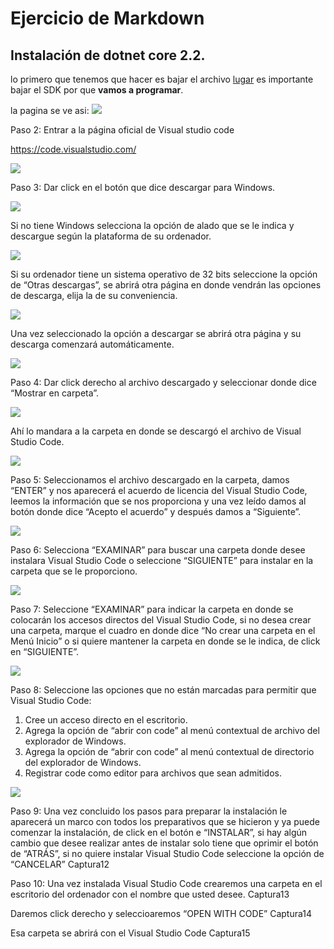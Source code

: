 
# Ejercicio de Markdown

## Instalación de dotnet core 2.2.

lo primero que tenemos que hacer es  bajar el archivo
[lugar](https://dotnet.microsoft.com/download/dotnet-core/3.0)
es importante bajar el SDK por que **vamos a programar**.

la pagina se ve asi:
![](./imgagen.png)

Paso 2: Entrar a la página oficial de Visual studio code

https://code.visualstudio.com/

![](./img1.png)

Paso 3: Dar click en el botón que dice descargar para Windows.

![](./img2.png)

Si no tiene Windows selecciona la opción de alado que se le indica y descargue según la plataforma de su ordenador.

![](./img3.png)

Si su ordenador tiene un sistema operativo de 32 bits seleccione la opción de “Otras descargas”, se abrirá otra página en donde vendrán las opciones de descarga, elija la de su conveniencia.

![](./img4.png)

Una vez seleccionado la opción a descargar se abrirá otra página y su descarga comenzará automáticamente.

![](./img5.png)

Paso 4: Dar click derecho al archivo descargado y seleccionar donde dice “Mostrar en carpeta”.

![](./img6.png)

Ahí lo mandara a la carpeta en donde se descargó el archivo de Visual Studio Code.

![](./img7.png)

Paso 5: Seleccionamos el archivo descargado en la carpeta, damos “ENTER” y nos aparecerá el acuerdo de licencia del Visual Studio Code, leemos la información que se nos proporciona y una vez leído damos al botón donde dice “Acepto el acuerdo” y después damos a “Siguiente”.

![](./img8.png)

Paso 6: Selecciona “EXAMINAR” para buscar una carpeta donde desee instalara Visual Studio Code o seleccione “SIGUIENTE” para instalar en la carpeta que se le proporciono.

![](./img9.png)

Paso 7: Seleccione “EXAMINAR” para indicar la carpeta en donde se colocarán los accesos directos del Visual Studio Code, si no desea crear una carpeta, marque el cuadro en donde dice “No crear una carpeta en el Menú Inicio” o si quiere mantener la carpeta en donde se le indica, de click en “SIGUIENTE”.

![](./img10.png)

Paso 8: Seleccione las opciones que no están marcadas para permitir que Visual Studio Code:
1. Cree un acceso directo en el escritorio.
2. Agrega la opción de “abrir con code” al menú contextual de archivo del explorador de Windows.
3. Agrega la opción de “abrir con code” al menú contextual de directorio del explorador de Windows.
4. Registrar code como editor para archivos que sean admitidos.

![](./img11.png)

Paso 9: Una vez concluido los pasos para preparar la instalación le aparecerá un marco con todos los preparativos que se hicieron y ya puede comenzar la instalación, de click en el botón e “INSTALAR”, si hay algún cambio que desee realizar antes de instalar solo tiene que oprimir el botón de “ATRÁS”, si no quiere instalar Visual Studio Code seleccione la opción de “CANCELAR”
Captura12

Paso 10: Una vez instalada Visual Studio Code crearemos una carpeta en el escritorio del ordenador con el nombre que usted desee.
Captura13

Daremos click derecho y seleccioaremos “OPEN WITH CODE”
Captura14

Esa carpeta se abrirá con el Visual Studio Code
Captura15


